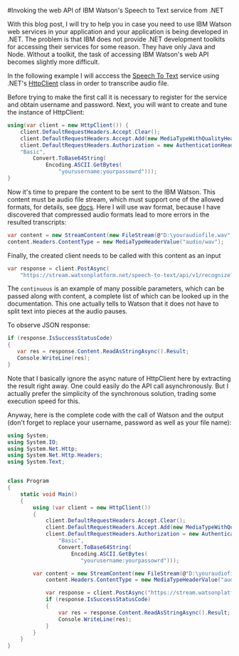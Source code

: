 #Invoking the web API of IBM Watson's Speech to Text service  from .NET

With this blog post, I will try to help you in case you need to use IBM Watson web services in your application and your application is being developed in .NET. The problem is that IBM does not provide .NET development toolkits for accessing their services for some reason. They have only Java and Node. Without a toolkit, the task of accessing IBM Watson's web API becomes slightly more difficult. 

In the following example I will acccess the [Speech To Text](http://www.ibm.com/smarterplanet/us/en/ibmwatson/developercloud/speech-to-text.html) service using .NET's  [HttpClient](https://msdn.microsoft.com/ru-ru/library/system.net.http.httpclient(v=vs.118).aspx) class in order to transcribe audio file. 

Before trying to make the first call it is necessary to register for the service and obtain username and password. Next, you will want to create and tune the instance of HttpClient:

```csharp
using(var client = new HttpClient()) {
    client.DefaultRequestHeaders.Accept.Clear();
    client.DefaultRequestHeaders.Accept.Add(new MediaTypeWithQualityHeaderValue("application/json"));
    client.DefaultRequestHeaders.Authorization = new AuthenticationHeaderValue(
    "Basic",
        Convert.ToBase64String(
            Encoding.ASCII.GetBytes(
                "yourusername:yourpassowrd")));
}
```

Now it's time to prepare the content to be sent to the IBM Watson. This content must be audio file stream, which must support one of the allowed formats, for details, see [docs](https://www.ibm.com/watson/developercloud/speech-to-text/api/v1/#get_models). Here I will use wav format, because I have discovered that compressed audio formats lead to more errors in the resulted transcripts:

```csharp
var content = new StreamContent(new FileStream(@"D:\youraudiofile.wav", FileMode.Open));
content.Headers.ContentType = new MediaTypeHeaderValue("audio/wav");
```

Finally, the created client needs to be called with this content as an input 

```csharp
var response = client.PostAsync(
    "https://stream.watsonplatform.net/speech-to-text/api/v1/recognize?continuous=true", content).Result;
```

The `continuous` is an example of many possible parameters, which can be passed along with content, a complete list of which can be looked up in the documentation. This one actually tells to Watson that it does not have to split text into pieces at the audio pauses.

To observe JSON response:

```csharp
if (response.IsSuccessStatusCode)
{
   var res = response.Content.ReadAsStringAsync().Result;
   Console.WriteLine(res);
}
```

Note that I basically ignore the async nature of HttpClient here by extracting the result right away. One could easily do the API call asynchronously. But I actually prefer the simplicity of the synchronous solution, trading some execution speed for this.

Anyway, here is the complete code with the call of Watson and the output (don't forget to replace your username, password as well as your file name): 

```csharp
using System;
using System.IO;
using System.Net.Http;
using System.Net.Http.Headers;
using System.Text;


class Program
{
    static void Main()
    {
        using (var client = new HttpClient())
        {
            client.DefaultRequestHeaders.Accept.Clear();
            client.DefaultRequestHeaders.Accept.Add(new MediaTypeWithQualityHeaderValue("application/json"));
            client.DefaultRequestHeaders.Authorization = new AuthenticationHeaderValue(
                "Basic",
                Convert.ToBase64String(
                    Encoding.ASCII.GetBytes(
                       "yourusername:yourpassowrd")));

        var content = new StreamContent(new FileStream(@"D:\youraudiofile.wav", FileMode.Open));
            content.Headers.ContentType = new MediaTypeHeaderValue("audio/wav");

            var response = client.PostAsync("https://stream.watsonplatform.net/speech-to-text/api/v1/recognize?continuous=true", content).Result;
            if (response.IsSuccessStatusCode)
            {
                var res = response.Content.ReadAsStringAsync().Result;
                Console.WriteLine(res);
            }
        }
    }
}
```
